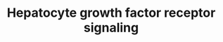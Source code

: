 ---
annotations:
- type: Pathway Ontology
  value: Rho/Rac/Cdc42 mediated signaling pathway
- type: Pathway Ontology
  value: scatter factor/hepatocyte growth factor signaling pathway
- type: Cell Type Ontology
  value: hepatocyte
authors:
- 169.230.77.174
- MaintBot
- Ddigles
- L Dupuis
- Eweitz
- DeSl
description: 'Signaling pathway of the Hepatocyte Growth Factor Receptor (Homo sapiens)
  also know as C-Met. The C-Met activation results in the stimulation of a variety
  of intracellular signalling pathways, which regulate several processes such as:
  motility, migration, proliferation and invasion.'
last-edited: 2021-06-02
organisms:
- Rattus norvegicus
redirect_from:
- /index.php/Pathway:WP94
- /instance/WP94
schema-jsonld:
- '@context': https://schema.org/
  '@id': https://wikipathways.github.io/pathways/WP94.html
  '@type': Dataset
  creator:
    '@type': Organization
    name: WikiPathways
  description: 'Signaling pathway of the Hepatocyte Growth Factor Receptor (Homo sapiens)
    also know as C-Met. The C-Met activation results in the stimulation of a variety
    of intracellular signalling pathways, which regulate several processes such as:
    motility, migration, proliferation and invasion.'
  keywords:
  - Map4k1
  - Rap1a
  - Sos1
  - Ptk2b
  - Mapk3
  - Raf1
  - Map2k2
  - Mapk1
  - RAPGEF1
  - Elk1
  - Src
  - Ptk2
  - Pxn
  - Rasa1
  - Pak1
  - Itga1
  - Met
  - Crkl
  - Itgb1
  - Ptpn11
  - Map2k1
  - Mapk8
  - Stat3
  - PIK3CA
  - Hras
  - Dock1
  - Rap1b
  - Fos
  - Crk
  - Grb2
  - Hgf
  - Gab1
  - Jun
  - Pten
  license: CC0
  name: Hepatocyte growth factor receptor signaling
seo: CreativeWork
title: Hepatocyte growth factor receptor signaling
wpid: WP94
---